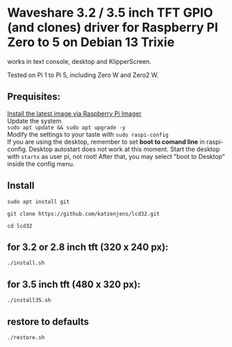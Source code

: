# Waveshare 3.2 / 3.5 inch TFT GPIO (and clones) driver for Raspberry PI Zero to 5 on Debian 13 Trixie
works in text console, desktop and KlipperScreen.

Tested on Pi 1 to Pi 5, including Zero W and Zero2 W.
## Prequisites:

[Install the latest image via Raspberry Pi Imager](https://www.raspberrypi.com/software/)
<br>Update the system<br>
`sudo apt update && sudo apt upgrade -y`<br>
Modify the settings to your taste with `sudo raspi-config`<br>
If you are using the desktop, remember to set **boot to comand line** in raspi-config. Desktop autostart does not work at this moment. Start the desktop with `startx` as user pi, not root! After that, you may select "boot to Desktop" inside the config menu.<br>

## Install
`sudo apt install git`

`git clone https://github.com/katzenjens/lcd32.git`

`cd lcd32`
## for 3.2 or 2.8 inch tft (320 x 240 px):
`./install.sh`

## for 3.5 inch tft (480 x 320 px):
`./install35.sh`

## restore to defaults
`./restore.sh`
